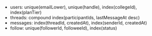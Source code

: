 - users: unique(emailLower), unique(handle), index(collegeId), index(planTier)
- threads: compound index(participantIds, lastMessageAt desc)
- messages: index(threadId, createdAt), index(senderId, createdAt)
- follow: unique(followerId, followeeId), index(status)